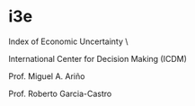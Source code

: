 # i3e
Index of Economic Uncertainty \\

International Center for Decision Making (ICDM)

Prof. Miguel A. Ariño

Prof. Roberto Garcia-Castro 

